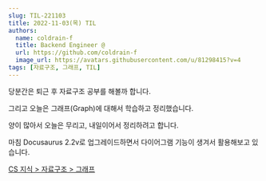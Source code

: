 ```yaml
---
slug: TIL-221103
title: 2022-11-03(목) TIL
authors:
  name: coldrain-f
  title: Backend Engineer @
  url: https://github.com/coldrain-f
  image_url: https://avatars.githubusercontent.com/u/81298415?v=4
tags: [자료구조, 그래프, TIL]
---
```

<!-- [](http://coldrain-f.netlify.app) <br/> -->

당분간은 퇴근 후 자료구조 공부를 해볼까 합니다.

그리고 오늘은 그래프(Graph)에 대해서 학습하고 정리했습니다.

양이 많아서 오늘은 무리고, 내일이어서 정리하려고 합니다.

마침 Docusaurus 2.2v로 업그레이드하면서 다이어그램 기능이 생겨서 활용해보고 있습니다.


[CS 지식 > 자료구조 > 그래프](https://coldrain-f.netlify.app/cs/dataStructure/그래프) <br />